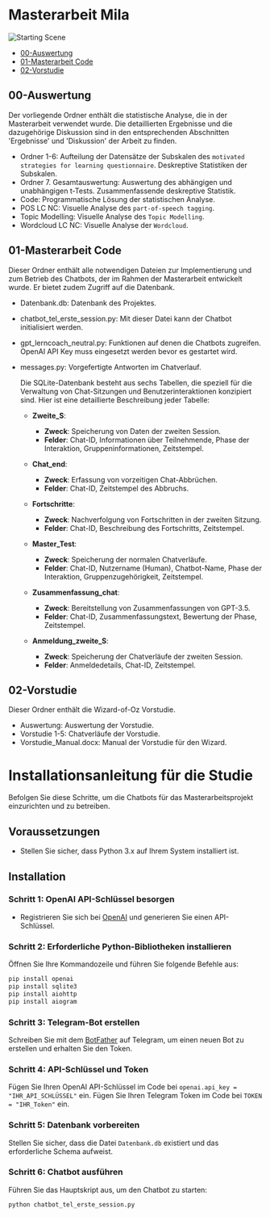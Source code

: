 # Masterarbeit Mila

![Starting Scene]([https://github.com/JaaaNina/-Tagebuch-fuer-Hunde--App/blob/main/00-General/cocker-spaniel-gff3d85427_1920.jpg](https://myfiles.uni-regensburg.de/filr/public-link/file-download/0447879c8d0b4802018d0c528a51045d/112305/-8414937174357964761/2330f179-d2e5-45d6-88ae-016ee2f53660.jpg))

- [00-Auswertung](https://github.com/AlexVike/Masterarbeit/tree/main/Auswertung)
- [01-Masterarbeit Code](https://github.com/AlexVike/Masterarbeit/tree/main/Masterarbeit%20Code)
- [02-Vorstudie](https://github.com/AlexVike/Masterarbeit/tree/main/Vorstudie)


## 00-Auswertung
Der vorliegende Ordner enthält die statistische Analyse, die in der Masterarbeit verwendet wurde. Die detaillierten Ergebnisse und die dazugehörige Diskussion sind in den entsprechenden Abschnitten 'Ergebnisse' und 'Diskussion' der Arbeit zu finden.

- Ordner 1-6: Aufteilung der Datensätze der Subskalen des ```motivated strategies for learning questionnaire```. Deskreptive Statistiken der Subskalen.
- Ordner 7. Gesamtauswertung: Auswertung des abhängigen und unabhängigen t-Tests. Zusammenfassende deskreptive Statistik.
- Code: Programmatische Lösung der statistischen Analyse.
- POS LC NC: Visuelle Analyse des ```part-of-speech tagging```.
- Topic Modelling: Visuelle Analyse des ```Topic Modelling```.
- Wordcloud LC NC: Visuelle Analyse der ```Wordcloud```.

## 01-Masterarbeit Code
Dieser Ordner enthält alle notwendigen Dateien zur Implementierung und zum Betrieb des Chatbots, der im Rahmen der Masterarbeit entwickelt wurde. Er bietet zudem Zugriff auf die Datenbank.

- Datenbank.db: Datenbank des Projektes.
- chatbot_tel_erste_session.py: Mit dieser Datei kann der Chatbot initialisiert werden.
- gpt_lerncoach_neutral.py: Funktionen auf denen die Chatbots zugreifen. OpenAI API Key muss eingesetzt werden bevor es gestartet wird.
- messages.py: Vorgefertigte Antworten im Chatverlauf.

  Die SQLite-Datenbank besteht aus sechs Tabellen, die speziell für die Verwaltung von Chat-Sitzungen und Benutzerinteraktionen konzipiert sind. Hier ist eine detaillierte Beschreibung jeder Tabelle:
  
  - **Zweite_S**: 
    - **Zweck**: Speicherung von Daten der zweiten Session.
    - **Felder**: Chat-ID, Informationen über Teilnehmende, Phase der Interaktion, Gruppeninformationen, Zeitstempel.
  
  - **Chat_end**: 
    - **Zweck**: Erfassung von vorzeitigen Chat-Abbrüchen.
    - **Felder**: Chat-ID, Zeitstempel des Abbruchs.
  
  - **Fortschritte**: 
    - **Zweck**: Nachverfolgung von Fortschritten in der zweiten Sitzung.
    - **Felder**: Chat-ID, Beschreibung des Fortschritts, Zeitstempel.
  
  - **Master_Test**: 
    - **Zweck**: Speicherung der normalen Chatverläufe.
    - **Felder**: Chat-ID, Nutzername (Human), Chatbot-Name, Phase der Interaktion, Gruppenzugehörigkeit, Zeitstempel.
  
  - **Zusammenfassung_chat**: 
    - **Zweck**: Bereitstellung von Zusammenfassungen von GPT-3.5.
    - **Felder**: Chat-ID, Zusammenfassungstext, Bewertung der Phase, Zeitstempel.
  
  - **Anmeldung_zweite_S**: 
    - **Zweck**: Speicherung der Chatverläufe der zweiten Session.
    - **Felder**: Anmeldedetails, Chat-ID, Zeitstempel.


## 02-Vorstudie
Dieser Ordner enthält die Wizard-of-Oz Vorstudie.

- Auswertung: Auswertung der Vorstudie.
- Vorstudie 1-5: Chatverläufe der Vorstudie.
- Vorstudie_Manual.docx: Manual der Vorstudie für den Wizard.

# Installationsanleitung für die Studie

Befolgen Sie diese Schritte, um die Chatbots für das Masterarbeitsprojekt einzurichten und zu betreiben.

## Voraussetzungen

- Stellen Sie sicher, dass Python 3.x auf Ihrem System installiert ist.

## Installation

### Schritt 1: OpenAI API-Schlüssel besorgen

- Registrieren Sie sich bei [OpenAI](https://openai.com/) und generieren Sie einen API-Schlüssel.

### Schritt 2: Erforderliche Python-Bibliotheken installieren

Öffnen Sie Ihre Kommandozeile und führen Sie folgende Befehle aus:

```bash
pip install openai
pip install sqlite3
pip install aiohttp
pip install aiogram
```
### Schritt 3: Telegram-Bot erstellen
Schreiben Sie mit dem [BotFather](https://telegram.me/BotFather) auf Telegram, um einen neuen Bot zu erstellen und erhalten Sie den Token.

### Schritt 4: API-Schlüssel und Token
Fügen Sie Ihren OpenAI API-Schlüssel im Code bei `openai.api_key = "IHR_API_SCHLÜSSEL"` ein.
Fügen Sie Ihren Telegram Token im Code bei `TOKEN = "IHR_Token"` ein.

### Schritt 5: Datenbank vorbereiten
Stellen Sie sicher, dass die Datei `Datenbank.db` existiert und das erforderliche Schema aufweist.

### Schritt 6: Chatbot ausführen
Führen Sie das Hauptskript aus, um den Chatbot zu starten:

```bash
python chatbot_tel_erste_session.py
```
